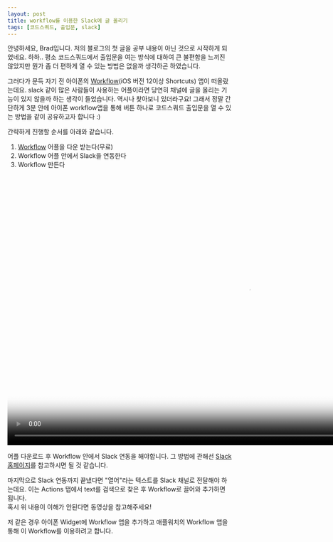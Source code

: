 ```yaml
---
layout: post
title: workflow를 이용한 Slack에 글 올리기
tags: [코드스쿼드, 출입문, slack]
---
```


안녕하세요, Brad입니다. 저의 블로그의 첫 글을 공부 내용이 아닌 것으로 시작하게 되었네요. 하하.. 평소 코드스쿼드에서 출입문을 여는 방식에 대하여 큰 불편함을 느끼진 않았지만 뭔가 좀 더 편하게 열 수 있는 방법은 없을까 생각하곤 하였습니다.

그러다가 문득 자기 전 아이폰의 [Workflow](https://itunes.apple.com/us/app/shortcuts/id915249334?mt=8)(iOS 버전 12이상 Shortcuts) 앱이 떠올랐는데요. slack 같이 많은 사람들이 사용하는 어플이라면 당연히 채널에 글을 올리는 기능이 있지 않을까 하는 생각이 들었습니다. 역시나 찾아보니 있더라구요! 그래서 정말 간단하게 3분 안에 아이폰  workflow앱을 통해 버튼 하나로 코드스쿼드 출입문을 열 수 있는 방법을 같이 공유하고자 합니다 :)

간략하게 진행할 순서를 아래와 같습니다.

1. [Workflow](https://itunes.apple.com/us/app/shortcuts/id915249334?mt=8) 어플을 다운 받는다(무료)
2. Workflow 어플 안에서 Slack을 연동한다
3. Workflow 만든다

<video class='featured wide' controls poster='/assets/img/posts/2018-09-19-video-thumbnail.png' width='1080px' height='608px' preload='auto'>
  <source src='{{ site.baseurl }}/assets/video/ScreenRecording_Workflow.MOV' type='video/mp4; codecs="avc1.42E01E, mp4a.40.2"'>
</video>

어플 다운로드 후 Workflow 안에서 Slack 연동을 해야합니다. 그 방법에 관해선 [Slack 홈페이지](http://workflow.is/slack)를 참고하시면 될 것 같습니다.

마지막으로 Slack 연동까지 끝냈다면 "열어"라는 텍스트를 Slack 채널로 전달해야 하는데요. 이는 Actions 탭에서 text를 검색으로 찾은 후 Workflow로 끌어와 추가하면 됩니다.  
혹시 위 내용이 이해가 안된다면 동영상을 참고해주세요!

저 같은 경우 아이폰 Widget에 Workflow 앱을 추가하고 애플워치의 Workflow 앱을 통해 이 Workflow를 이용하려고 합니다.